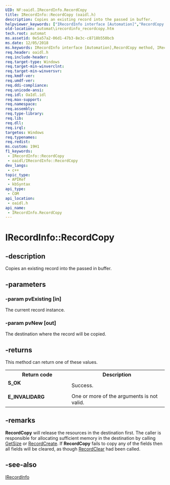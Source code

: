 ```yaml
---
UID: NF:oaidl.IRecordInfo.RecordCopy
title: IRecordInfo::RecordCopy (oaidl.h)
description: Copies an existing record into the passed in buffer.
helpviewer_keywords: ["IRecordInfo interface [Automation]","RecordCopy method","IRecordInfo.RecordCopy","IRecordInfo::RecordCopy","RecordCopy","RecordCopy method [Automation]","RecordCopy method [Automation]","IRecordInfo interface","_oa96_IRecordInfo_RecordCopy","automat.irecordinfo_recordcopy","oaidl/IRecordInfo::RecordCopy"]
old-location: automat\irecordinfo_recordcopy.htm
tech.root: automat
ms.assetid: 0e5a57a2-06d1-47b3-8e3c-c8718b550bcb
ms.date: 12/05/2018
ms.keywords: IRecordInfo interface [Automation],RecordCopy method, IRecordInfo.RecordCopy, IRecordInfo::RecordCopy, RecordCopy, RecordCopy method [Automation], RecordCopy method [Automation],IRecordInfo interface, _oa96_IRecordInfo_RecordCopy, automat.irecordinfo_recordcopy, oaidl/IRecordInfo::RecordCopy
req.header: oaidl.h
req.include-header: 
req.target-type: Windows
req.target-min-winverclnt: 
req.target-min-winversvr: 
req.kmdf-ver: 
req.umdf-ver: 
req.ddi-compliance: 
req.unicode-ansi: 
req.idl: OaIdl.idl
req.max-support: 
req.namespace: 
req.assembly: 
req.type-library: 
req.lib: 
req.dll: 
req.irql: 
targetos: Windows
req.typenames: 
req.redist: 
ms.custom: 19H1
f1_keywords:
 - IRecordInfo::RecordCopy
 - oaidl/IRecordInfo::RecordCopy
dev_langs:
 - c++
topic_type:
 - APIRef
 - kbSyntax
api_type:
 - COM
api_location:
 - oaidl.h
api_name:
 - IRecordInfo.RecordCopy
---
```


# IRecordInfo::RecordCopy


## -description

Copies an existing record into the passed in buffer.

## -parameters

### -param pvExisting [in]

The current record instance.

### -param pvNew [out]

The destination where the record will be copied.

## -returns

This method can return one of these values.

<table>
<tr>
<th>Return code</th>
<th>Description</th>
</tr>
<tr>
<td width="40%">
<dl>
<dt><b>S_OK</b></dt>
</dl>
</td>
<td width="60%">
Success.

</td>
</tr>
<tr>
<td width="40%">
<dl>
<dt><b>E_INVALIDARG
</b></dt>
</dl>
</td>
<td width="60%">
One or more of the arguments is not valid.


</td>
</tr>
</table>

## -remarks

<b>RecordCopy</b> will release the resources in the destination first. The caller is responsible for allocating sufficient memory in the destination by calling <a href="https://docs.microsoft.com/previous-versions/windows/desktop/api/oaidl/nf-oaidl-irecordinfo-getsize">GetSize</a> or  <a href="https://docs.microsoft.com/previous-versions/windows/desktop/api/oaidl/nf-oaidl-irecordinfo-recordcreate">RecordCreate</a>. If <b>RecordCopy</b> fails to copy any of the fields then all fields will be cleared, as though <a href="https://docs.microsoft.com/previous-versions/windows/desktop/api/oaidl/nf-oaidl-irecordinfo-recordclear">RecordClear</a> had been called.

## -see-also

<a href="https://docs.microsoft.com/previous-versions/windows/desktop/api/oaidl/nn-oaidl-irecordinfo">IRecordInfo</a>

